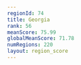 ```yaml
---
regionId: 74
title: Georgia
rank: 56
meanScore: 75.99
globalMeanScore: 71.78
numRegions: 220
layout: region_score
---
```

